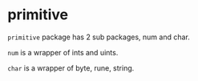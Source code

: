 # primitive

`primitive` package has 2 sub packages, num and char.

`num` is a wrapper of ints and uints.

`char` is a wrapper of byte, rune, string.
